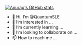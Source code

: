 

[![Anurag's GitHub stats](https://github-readme-stats.vercel.app/api?username=QuantumSLE)](https://github.com/anuraghazra/github-readme-stats)


















- 👋 Hi, I’m @QuantumSLE
- 👀 I’m interested in ...
- 🌱 I’m currently learning ...
- 💞️ I’m looking to collaborate on ...
- 📫 How to reach me ...

<!---
QuantumSLE/QuantumSLE is a ✨ special ✨ repository because its `README.md` (this file) appears on your GitHub profile.
You can click the Preview link to take a look at your changes.
--->
